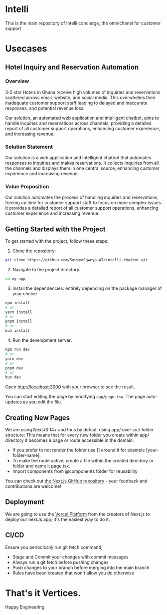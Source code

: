 # Intelli

This is the main repository of Intelli concierge, the omnichanel for customer support

# Usecases

## Hotel Inquiry and Reservation Automation

### Overview

3-5 star Hotels in Ghana receive high volumes of inquiries and reservations scattered across email, website, and social media. This overwhelms their inadequate customer support staff leading to delayed and inaccurate responses, and potential revenue loss.

Our solution, an automated web application and intelligent chatbot, aims to handle inquiries and reservations across channels, providing a detailed report of all customer support operations, enhancing customer experience, and increasing revenue.

### Solution Statement

Our solution is a web application and intelligent chatbot that automates responses to inquiries and makes reservations. It collects inquiries from all the channels and displays them in one central source, enhancing customer experience and increasing revenue.

### Value Proposition

Our solution automates the process of handling inquiries and reservations, freeing up time for customer support staff to focus on more complex issues. It provides a detailed report of all customer support operations, enhancing customer experience and increasing revenue.

## Getting Started with the Project

To get started with the project, follow these steps:

1. Clone the repository:

```bash
git clone https://github.com/SqweyaSqweya-AI/intelli-chatbot.git
```

2. Navigate to the project directory:

```bash
cd my-app
```

3. Install the dependencies: entirely depending on the package manager of your choice

```bash
npm install
# or
yarn install
# or
pnpm install
# or
bun install
```

4. Run the development server:

```bash
npm run dev
# or
yarn dev
# or
pnpm dev
# or
bun dev
```

Open [http://localhost:3000](http://localhost:3000) with your browser to see the result.

You can start editing the page by modifying `app/page.tsx`. The page auto-updates as you edit the file.

## Creating New Pages 

We are using NextJS 14+ and thus by default using app/ over src/ folder structure:
This means that for every new folder you create within app/ directory it becomes a page or route accessible in the domain.

- If you prefer to not render the folder use [] around it for example [your-folder-name].
- To make the route active, create a file within the created directory or folder and name it page.tsx.
- Import components from @components folder for reusability

You can check out [the Next.js GitHub repository](https://github.com/vercel/next.js/) - your feedback and contributions are welcome!

## Deployment

We are going to use the [Vercel Platform](https://vercel.com/new?utm_medium=default-template&filter=next.js&utm_source=create-next-app&utm_campaign=create-next-app-readme) from the creators of Next.js to deploy our nextJs app; it's the easiest way to do it.

## CI/CD

Ensure you periodically run git fetch command; 
- Stage and Commit your changes with commit messages
- Always run a git fetch before pushing changes
- Push changes to your branch before merging into the main branch
- Rules have been created that won't allow you do otherwise

# That's it Vertices.

Happy Engineering